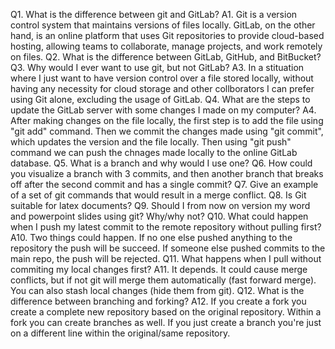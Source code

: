 Q1. What is the difference between git and GitLab?
A1. Git is a version control system that maintains versions of files locally. GitLab, on the other hand, is an online platform that uses Git repositories to provide cloud-based hosting, allowing teams to collaborate, manage projects, and work remotely on files.
Q2. What is the difference between GitLab, GitHub, and BitBucket?
Q3. Why would I ever want to use git, but not GitLab?
A3. In a stituation where I just want to have version control over a file stored locally, without having any necessity for cloud storage and other collborators I can prefer using Git alone, excluding the usage of GitLab.
Q4. What are the steps to update the GitLab server with some changes I made on my computer?
A4. After making changes on the file locally, the first step is to add the file using "git add" command. Then we commit the changes made using "git commit", which updates the version and the file locally. Then using "git push" command we can push the chnages made locally to the online GitLab database.
Q5. What is a branch and why would I use one?
Q6. How could you visualize a branch with 3 commits, and then another branch that breaks off after the second commit and has a single commit?
Q7. Give an example of a set of git commands that would result in a merge conflict.
Q8. Is Git suitable for latex documents?
Q9. Should I from now on version my word and powerpoint slides using git? Why/why not?
Q10. What could happen when I push my latest commit to the remote repository without pulling first?
A10. Two things could happen. If no one else pushed anything to the repository the push will be succeed. If someone else pushed commits to the main repo, the push will be rejected.
Q11. What happens when I pull without commiting my local changes first?
A11. It depends. It could cause merge conflicts, but if not git will merge them automatically (fast forward merge). You can also stash local changes (hide them from git). 
Q12. What is the difference between branching and forking?
A12. If you create a fork you create a complete new repository based on the original repository. Within a fork you can create branches as well. If you just create a branch you're just on a different line within the original/same repository.